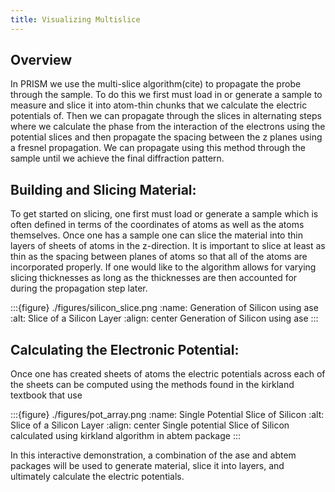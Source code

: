 ```yaml
---
title: Visualizing Multislice
---
```


## Overview
In PRISM we use the multi-slice algorithm(cite) to propagate the probe through the sample. To do this we first must load in or generate a sample to measure and slice it into atom-thin chunks that we calculate the electric potentials of. Then we can propagate through the slices in alternating steps where we calculate the phase from the interaction of the electrons using the potential slices and then propagate the spacing between the z planes using a fresnel propagation. We can propagate using this method through the sample until we achieve the final diffraction pattern. 

## Building and Slicing Material:
To get started on slicing, one first must load or generate a sample which is often defined in terms of the coordinates of atoms as well as the atoms themselves. Once one has a sample one can slice the material into thin layers of sheets of atoms in the z-direction. It is important to slice at least as thin as the spacing between planes of atoms so that all of the atoms are incorporated properly. If one would like to the algorithm allows for varying slicing thicknesses as long as the thicknesses are then accounted for during the propagation step later.

:::{figure} ./figures/silicon_slice.png
:name: Generation of Silicon using ase
:alt: Slice of a Silicon Layer
:align: center
Generation of Silicon using ase
:::

## Calculating the Electronic Potential:
Once one has created sheets of atoms the electric potentials across each of the sheets can be computed using the methods found in the kirkland textbook that use

:::{figure} ./figures/pot_array.png
:name: Single Potential Slice of Silicon
:alt: Slice of a Silicon Layer
:align: center
Single potential Slice of Silicon calculated using kirkland algorithm in abtem package
:::

In this interactive demonstration, a combination of the ase and abtem packages will be used to generate material, slice it into layers, and ultimately calculate the electric potentials.
